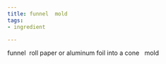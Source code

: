 ```yaml
---
title: funnel  mold
tags:
- ingredient

---
```

funnel  roll paper or aluminum foil into a cone    mold
